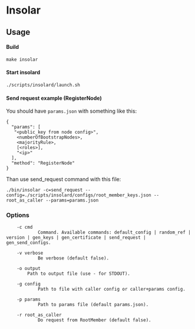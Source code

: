 Insolar
===============

Usage
----------
#### Build

    make insolar
   
#### Start insolard

    ./scripts/insolard/launch.sh
   
#### Send request example (RegisterNode)

You should have ```params.json``` with something like this:

    {
      "params": [
       "<public_key from node config>",
        <numberOfBootstrapNodes>,
        <majorityRule>,
        [<roles>],
        "<ip>"
      ],
      "method": "RegisterNode"
    }
Than use send_request command with this file:

    ./bin/insolar -c=send_request --config=./scripts/insolard/configs/root_member_keys.json --root_as_caller --params=params.json

### Options

        -c cmd
                Command. Available commands: default_config | random_ref | version | gen_keys | gen_certificate | send_request | gen_send_configs. 

        -v verbose
                Be verbose (default false).

        -o output
            Path to output file (use - for STDOUT).

        -g config
                Path to file with caller config or caller+params config.

        -p params
                Path to params file (default params.json).

        -r root_as_caller
                Do request from RootMember (default false).
